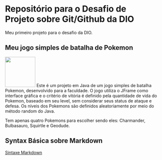 # Repositório para o Desafio de Projeto sobre Git/Github da DIO
Meu primeiro projeto para o desafio da DIO.

## Meu jogo simples de batalha de Pokemon
<img src="https://cdn.jsdelivr.net/gh/devicons/devicon/icons/java/java-original-wordmark.svg" width="100" height="100"/>
Este é um projeto em Java de um jogo simples de batalha Pokemon, desenvolvido para a faculdade. O jogo utiliza o JFrame como interface gráfica e o critério de vitória é definido pela quantidade de vida do Pokemon, baseado em seu level, sem considerar seus status de ataque e defesa. Os níveis dos Pokemons são definidos aleatoriamente por meio do método random do Java.

Tem apenas quatro Pokemons para escolher sendo eles: Charmander, Bulbasauro, Squirtle e Geodude.

## Syntax Básica sobre Markdown
[Sintaxe Markdown](https://www.markdownguide.org/basic-syntax/)

